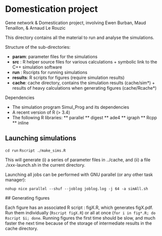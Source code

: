 # Domestication project

Gene network &amp; Domestication project, involving Ewen Burban, Maud Tenaillon, &amp; Arnaud Le Rouzic

This directory contains all the material to run and analyse the simulations.

Structure of the sub-directories:
* **param**: parameter files for the simulations
* **src**  : R helper source files for various calculations + symbolic link to the C++ simulation software
* **run**  : Rscripts for running simulations
* **results**: R scripts for figures (require simulation results)
* **cache**: cache directory, contains the simulation results (cache/sim*) + results of heavy calculations when generating figures (cache/Rcache*)

Dependencies 
* The simulation program Simul_Prog and its dependencies
* A recent version of R (> 3.4)
* The following R libraries:
** parallel
** digest
** ade4
** igraph
** Rcpp
** inline

## Launching simulations

`cd run`
`Rscript ./make_sims.R`

This will generate (i) a  series of parameter files in ../cache, and (ii) a file ./xxx-launch.sh in the current directory. 

Launching all jobs can be performed with GNU parallel (or any other task manager):

`nohup nice parallel --shuf --joblog joblog.log -j 64 -a simAll.sh`

## Generating figures

Each figure has an associated R script : figX.R, which generates figX.pdf. Run them individually (`Rscript figX.R`) or all at once (`for i in fig*.R; do Rscript $i; done`. Running figures the first time should be slow, and much faster the next time because of the storage of intermediate results in the cache directory. 
